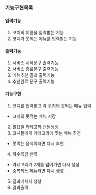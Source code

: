 ### 기능구현목록

#### 입력기능

1. 코치의 이름을 입력받는 기능
2. 코치가 못먹는 메뉴를 입력받는 기능

#### 출력기능

1. 서비스 시작문구 출력기능
2. 서비스 종료문구 출력기능
3. 메뉴추천 결과 출력기능
4. 추천완료 문구 출력기능

#### 기능구현

1. 코치를 입력받고 각 코치의 못먹는 메뉴 입력

- 코치의 못먹는 메뉴 저장

2. 월요일 카테고리 랜덤생성
3. 코치들에게 카테고리에 맞는 메뉴 추천

- 못먹는 음식이라면 다시 추천

4. 화수목금 반복

- 카테고리가 2개를 넘어가면 다시 생성
- 중복되느 메뉴라면 다시 생성

5. 결과메세지 생성
6. 결과출력
